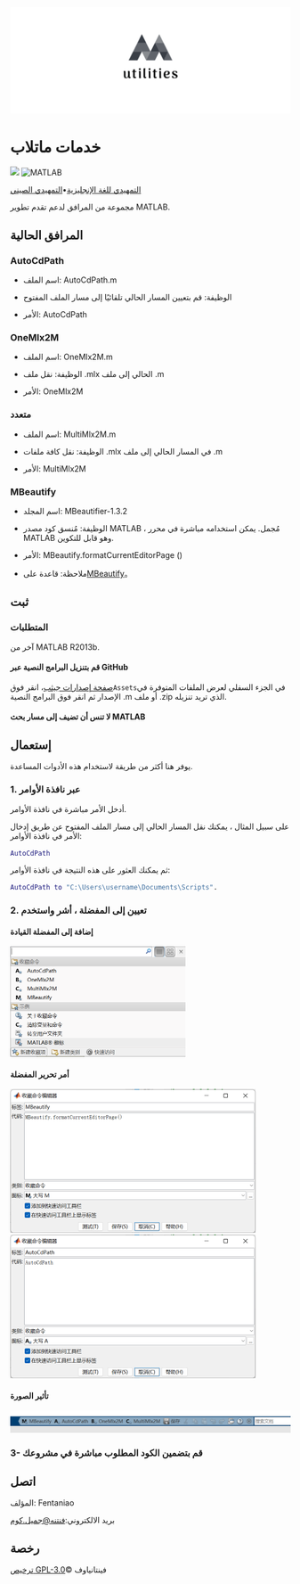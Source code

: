 ![logo](README.assets/logo.png)

# خدمات ماتلاب

<p>
	<img src="https://img.shields.io/github/v/release/fentaniao/MATLAB-Utilities?&color=blue&logo=hack-the-box"/>
	<img alt="MATLAB" src="https://img.shields.io/badge/-MATLAB-00ADD8?style=flat&logo=matrix&logoColor=white"/>
</p>

[التمهيدي للغة الإنجليزية](https://github.com/Fentaniao/MATLAB-Utilities/blob/main/README.md)•[التمهيدي الصيني](https://github.com/Fentaniao/MATLAB-Utilities/blob/main/README_zh.md)

مجموعة من المرافق لدعم تقدم تطوير MATLAB.

## المرافق الحالية

### AutoCdPath

-   اسم الملف: AutoCdPath.m

-   الوظيفة: قم بتعيين المسار الحالي تلقائيًا إلى مسار الملف المفتوح

-   الأمر: AutoCdPath

### OneMlx2M

-   اسم الملف: OneMlx2M.m

-   الوظيفة: نقل ملف .mlx الحالي إلى ملف .m

-   الأمر: OneMlx2M

### متعدد

-   اسم الملف: MultiMlx2M.m

-   الوظيفة: نقل كافة ملفات .mlx في المسار الحالي إلى ملف .m

-   الأمر: MultiMlx2M

### MBeautify

-   اسم المجلد: MBeautifier-1.3.2

-   الوظيفة: مُنسق كود مصدر MATLAB ، مُجمل. يمكن استخدامه مباشرة في محرر MATLAB وهو قابل للتكوين.

-   الأمر: MBeautify.formatCurrentEditorPage ()

-   ملاحظة: قاعدة على[MBeautify](https://github.com/davidvarga/MBeautifier)。

## ثبت

### المتطلبات

آخر من MATLAB R2013b.

#### قم بتنزيل البرامج النصية عبر GitHub

[صفحة إصدارات جيثب](https://github.com/Fentaniao/MATLAB-Utilities/releases)، انقر فوق`Assets`في الجزء السفلي لعرض الملفات المتوفرة في الإصدار ثم انقر فوق البرامج النصية .m أو ملف .zip الذي تريد تنزيله.

#### لا تنس أن تضيف إلى مسار بحث MATLAB

## إستعمال

يوفر هنا أكثر من طريقة لاستخدام هذه الأدوات المساعدة.

### 1. عبر نافذة الأوامر

أدخل الأمر مباشرة في نافذة الأوامر.

على سبيل المثال ، يمكنك نقل المسار الحالي إلى مسار الملف المفتوح عن طريق إدخال الأمر في نافذة الأوامر:

```matlab
AutoCdPath
```

ثم يمكنك العثور على هذه النتيجة في نافذة الأوامر:

```matlab
AutoCdPath to "C:\Users\username\Documents\Scripts".
```

### 2. تعيين إلى المفضلة ، أشر واستخدم

#### إضافة إلى المفضلة القيادة

<img src="README.assets/image-20210921110048305.png" alt="image-20210921110048305" style="zoom: 50%;" />

#### أمر تحرير المفضلة

<img src="README.assets/image-20210921110103753.png" alt="image-20210921110103753" style="zoom:50%;" />

<img src="README.assets/image-20210921110115227.png" alt="image-20210921110115227" style="zoom:50%;" />

#### تأثير الصورة

<img src="README.assets/image-20210921110140550.png" alt="image-20210921110140550"  /> 

### 3- قم بتضمين الكود المطلوب مباشرة في مشروعك

## اتصل

المؤلف: Fentaniao

بريد الالكتروني:[فنتنه@جميل.كوم](mailto:Fentaniao@gmail.com)

## رخصة

[ترخيص GPL-3.0](https://github.com/Fentaniao/MATLAB-Utilities/blob/main/LICENSE)© فينتانياوف
